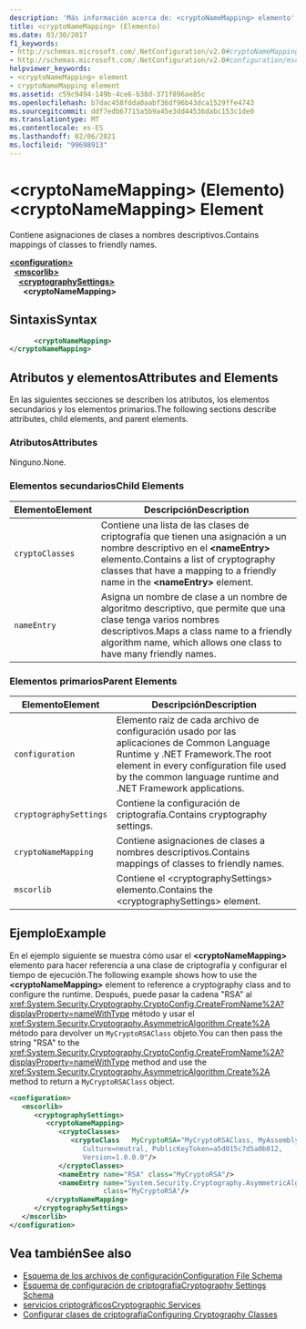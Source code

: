 ```yaml
---
description: 'Más información acerca de: <cryptoNameMapping> elemento'
title: <cryptoNameMapping> (Elemento)
ms.date: 03/30/2017
f1_keywords:
- http://schemas.microsoft.com/.NetConfiguration/v2.0#cryptoNameMapping
- http://schemas.microsoft.com/.NetConfiguration/v2.0#configuration/mscorlib/cryptographySettings/cryptoNameMapping
helpviewer_keywords:
- <cryptoNameMapping> element
- cryptoNameMapping element
ms.assetid: c59c9494-149b-4ce6-b38d-371f896ae85c
ms.openlocfilehash: b7dac458fdda0aabf36df96b43dca1529ffe4743
ms.sourcegitcommit: ddf7edb67715a5b9a45e3dd44536dabc153c1de0
ms.translationtype: MT
ms.contentlocale: es-ES
ms.lasthandoff: 02/06/2021
ms.locfileid: "99698913"
---
```

# <a name="cryptonamemapping-element"></a><span data-ttu-id="7a930-103">\<cryptoNameMapping> (Elemento)</span><span class="sxs-lookup"><span data-stu-id="7a930-103">\<cryptoNameMapping> Element</span></span>

<span data-ttu-id="7a930-104">Contiene asignaciones de clases a nombres descriptivos.</span><span class="sxs-lookup"><span data-stu-id="7a930-104">Contains mappings of classes to friendly names.</span></span>  

[**\<configuration>**](../configuration-element.md)\
&nbsp;&nbsp;[**\<mscorlib>**](mscorlib-element-for-cryptography-settings.md)\
&nbsp;&nbsp;&nbsp;&nbsp;[**\<cryptographySettings>**](cryptographysettings-element.md)\
&nbsp;&nbsp;&nbsp;&nbsp;&nbsp;&nbsp;**\<cryptoNameMapping>**

## <a name="syntax"></a><span data-ttu-id="7a930-105">Sintaxis</span><span class="sxs-lookup"><span data-stu-id="7a930-105">Syntax</span></span>  
  
```xml  
      <cryptoNameMapping>
</cryptoNameMapping>  
```  
  
## <a name="attributes-and-elements"></a><span data-ttu-id="7a930-106">Atributos y elementos</span><span class="sxs-lookup"><span data-stu-id="7a930-106">Attributes and Elements</span></span>  

 <span data-ttu-id="7a930-107">En las siguientes secciones se describen los atributos, los elementos secundarios y los elementos primarios.</span><span class="sxs-lookup"><span data-stu-id="7a930-107">The following sections describe attributes, child elements, and parent elements.</span></span>  
  
### <a name="attributes"></a><span data-ttu-id="7a930-108">Atributos</span><span class="sxs-lookup"><span data-stu-id="7a930-108">Attributes</span></span>  

 <span data-ttu-id="7a930-109">Ninguno.</span><span class="sxs-lookup"><span data-stu-id="7a930-109">None.</span></span>  
  
### <a name="child-elements"></a><span data-ttu-id="7a930-110">Elementos secundarios</span><span class="sxs-lookup"><span data-stu-id="7a930-110">Child Elements</span></span>  
  
|<span data-ttu-id="7a930-111">Elemento</span><span class="sxs-lookup"><span data-stu-id="7a930-111">Element</span></span>|<span data-ttu-id="7a930-112">Descripción</span><span class="sxs-lookup"><span data-stu-id="7a930-112">Description</span></span>|  
|-------------|-----------------|  
|`cryptoClasses`|<span data-ttu-id="7a930-113">Contiene una lista de las clases de criptografía que tienen una asignación a un nombre descriptivo en el **\<nameEntry>** elemento.</span><span class="sxs-lookup"><span data-stu-id="7a930-113">Contains a list of cryptography classes that have a mapping to a friendly name in the **\<nameEntry>** element.</span></span>|  
|`nameEntry`|<span data-ttu-id="7a930-114">Asigna un nombre de clase a un nombre de algoritmo descriptivo, que permite que una clase tenga varios nombres descriptivos.</span><span class="sxs-lookup"><span data-stu-id="7a930-114">Maps a class name to a friendly algorithm name, which allows one class to have many friendly names.</span></span>|  
  
### <a name="parent-elements"></a><span data-ttu-id="7a930-115">Elementos primarios</span><span class="sxs-lookup"><span data-stu-id="7a930-115">Parent Elements</span></span>  
  
|<span data-ttu-id="7a930-116">Elemento</span><span class="sxs-lookup"><span data-stu-id="7a930-116">Element</span></span>|<span data-ttu-id="7a930-117">Descripción</span><span class="sxs-lookup"><span data-stu-id="7a930-117">Description</span></span>|  
|-------------|-----------------|  
|`configuration`|<span data-ttu-id="7a930-118">Elemento raíz de cada archivo de configuración usado por las aplicaciones de Common Language Runtime y .NET Framework.</span><span class="sxs-lookup"><span data-stu-id="7a930-118">The root element in every configuration file used by the common language runtime and .NET Framework applications.</span></span>|  
|`cryptographySettings`|<span data-ttu-id="7a930-119">Contiene la configuración de criptografía.</span><span class="sxs-lookup"><span data-stu-id="7a930-119">Contains cryptography settings.</span></span>|  
|`cryptoNameMapping`|<span data-ttu-id="7a930-120">Contiene asignaciones de clases a nombres descriptivos.</span><span class="sxs-lookup"><span data-stu-id="7a930-120">Contains mappings of classes to friendly names.</span></span>|  
|`mscorlib`|<span data-ttu-id="7a930-121">Contiene el \<cryptographySettings> elemento.</span><span class="sxs-lookup"><span data-stu-id="7a930-121">Contains the \<cryptographySettings> element.</span></span>|  
  
## <a name="example"></a><span data-ttu-id="7a930-122">Ejemplo</span><span class="sxs-lookup"><span data-stu-id="7a930-122">Example</span></span>  

 <span data-ttu-id="7a930-123">En el ejemplo siguiente se muestra cómo usar el **\<cryptoNameMapping>** elemento para hacer referencia a una clase de criptografía y configurar el tiempo de ejecución.</span><span class="sxs-lookup"><span data-stu-id="7a930-123">The following example shows how to use the **\<cryptoNameMapping>** element to reference a cryptography class and to configure the runtime.</span></span> <span data-ttu-id="7a930-124">Después, puede pasar la cadena "RSA" al <xref:System.Security.Cryptography.CryptoConfig.CreateFromName%2A?displayProperty=nameWithType> método y usar el <xref:System.Security.Cryptography.AsymmetricAlgorithm.Create%2A> método para devolver un `MyCryptoRSAClass` objeto.</span><span class="sxs-lookup"><span data-stu-id="7a930-124">You can then pass the string "RSA" to the <xref:System.Security.Cryptography.CryptoConfig.CreateFromName%2A?displayProperty=nameWithType> method and use the <xref:System.Security.Cryptography.AsymmetricAlgorithm.Create%2A> method to return a `MyCryptoRSAClass` object.</span></span>  
  
```xml  
<configuration>  
   <mscorlib>  
      <cryptographySettings>  
         <cryptoNameMapping>  
            <cryptoClasses>  
               <cryptoClass   MyCryptoRSA="MyCryptoRSAClass, MyAssembly  
                  Culture=neutral, PublicKeyToken=a5d015c7d5a0b012,  
                  Version=1.0.0.0"/>  
            </cryptoClasses>  
            <nameEntry name="RSA" class="MyCryptoRSA"/>  
            <nameEntry name="System.Security.Cryptography.AsymmetricAlgorithm"  
                       class="MyCryptoRSA"/>  
         </cryptoNameMapping>  
      </cryptographySettings>  
   </mscorlib>  
</configuration>  
```  
  
## <a name="see-also"></a><span data-ttu-id="7a930-125">Vea también</span><span class="sxs-lookup"><span data-stu-id="7a930-125">See also</span></span>

- [<span data-ttu-id="7a930-126">Esquema de los archivos de configuración</span><span class="sxs-lookup"><span data-stu-id="7a930-126">Configuration File Schema</span></span>](../index.md)
- [<span data-ttu-id="7a930-127">Esquema de configuración de criptografía</span><span class="sxs-lookup"><span data-stu-id="7a930-127">Cryptography Settings Schema</span></span>](index.md)
- [<span data-ttu-id="7a930-128">servicios criptográficos</span><span class="sxs-lookup"><span data-stu-id="7a930-128">Cryptographic Services</span></span>](../../../../standard/security/cryptographic-services.md)
- [<span data-ttu-id="7a930-129">Configurar clases de criptografía</span><span class="sxs-lookup"><span data-stu-id="7a930-129">Configuring Cryptography Classes</span></span>](../../configure-cryptography-classes.md)
